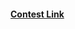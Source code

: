 #### [Contest Link](https://www.hackerrank.com/contests/final-exam-a-introduction-to-algorithms-a-batch-07/challenges)
